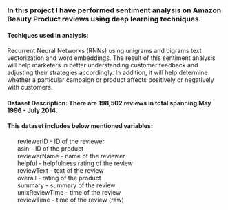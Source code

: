 <h3>In this project I have performed sentiment analysis on Amazon Beauty Product reviews using deep learning techniques.</h3>
<h4><b>Techiques used in analysis:</b></h4> Recurrent Neural Networks (RNNs) using unigrams and bigrams text vectorization and word embeddings.
The result of this sentiment analysis will help marketers in better understanding customer feedback and adjusting their strategies accordingly. In addition, it will help determine whether a particular campaign or product affects positively or negatively with customers.
<h4><b>Dataset Description:</b> There are 198,502 reviews in total spanning May 1996 - July 2014.</h4>
<h4>This dataset includes below mentioned variables:</h4>
<ol>
reviewerID - ID of the reviewer<br>
asin - ID of the product<br>
reviewerName - name of the reviewer<br>
helpful - helpfulness rating of the review<br>
reviewText - text of the review<br>
overall - rating of the product<br>
summary - summary of the review<br>
unixReviewTime - time of the review<br>
reviewTime - time of the review (raw)<br>
</ol>
